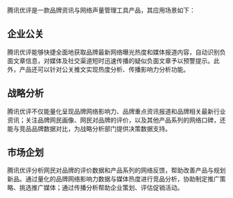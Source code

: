 腾讯优评是一款品牌资讯与网络声量管理工具产品，其应用场景如下：
## 企业公关
腾讯优评能够快捷全面地获取品牌最新网络曝光热度和媒体报道内容，自动识别负面文章信息，对媒体及社交渠道短时迅速传播的疑似负面文章予以预警提示。此外，产品还可以针对公关推文实现热度分析、传播影响力分析功能。
## 战略分析
腾讯优评不仅能量化呈现品牌网络影响力、品牌重点资讯报道和品牌相关最新行业资讯；关注品牌网民画像、网民对品牌的评价，以及其他产品系列的网络口碑，还能与竞品品牌数据对比，为战略分析部门提供决策数据支持。
## 市场企划
腾讯优评分析网民对品牌的评价数据和产品系列的网络反馈，帮助改善产品与规划新品。通过量化的品牌网络影响力数据与媒体热度进行竞品分析，协助制定推广策略、挑选推广媒体；通过传播分析帮助企业策划、评估促销活动。
